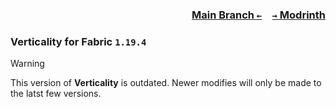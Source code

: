 ### <p align=right>[Main Branch `←`](https://github.com/KrLite/Verticality)&emsp;[`→` Modrinth](https://modrinth.com/mod/verticality)</p>

### Verticality for Fabric `1.19.4`

> [!WARNING]
> This version of **Verticality** is outdated. Newer modifies will only be made to the latst few versions.

